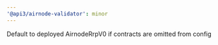 ```yaml
---
'@api3/airnode-validator': minor
---
```


Default to deployed AirnodeRrpV0 if contracts are omitted from config
